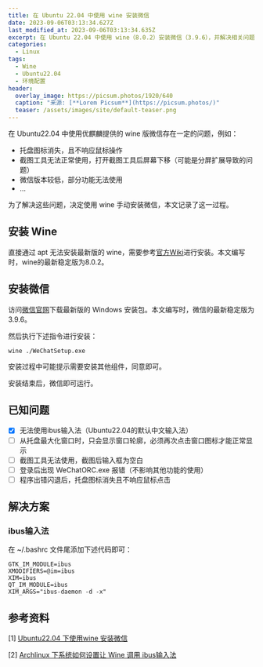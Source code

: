 ```yaml
---
title: 在 Ubuntu 22.04 中使用 wine 安装微信
date: 2023-09-06T03:13:34.627Z
last_modified_at: 2023-09-06T03:13:34.635Z
excerpt: 在 Ubuntu 22.04 中使用 wine（8.0.2）安装微信（3.9.6），并解决相关问题
categories:
  - Linux
tags:
  - Wine
  - Ubuntu22.04
  - 环境配置
header:
  overlay_image: https://picsum.photos/1920/640
  caption: "来源: [**Lorem Picsum**](https://picsum.photos/)"
  teaser: /assets/images/site/default-teaser.png
---
```

在 Ubuntu22.04 中使用优麒麟提供的 wine 版微信存在一定的问题，例如：
- 托盘图标消失，且不响应鼠标操作
- 截图工具无法正常使用，打开截图工具后屏幕下移（可能是分屏扩展导致的问题）
- 微信版本较低，部分功能无法使用
- ...

为了解决这些问题，决定使用 wine 手动安装微信，本文记录了这一过程。

## 安装 Wine
直接通过 apt 无法安装最新版的 wine，需要参考[官方Wiki](https://wiki.winehq.org/Ubuntu_zhcn)进行安装。本文编写时，wine的最新稳定版为8.0.2。

## 安装微信
访问[微信官网](https://pc.weixin.qq.com/)下载最新版的 Windows 安装包。本文编写时，微信的最新稳定版为3.9.6。

然后执行下述指令进行安装：
```shell
wine ./WeChatSetup.exe
```

安装过程中可能提示需要安装其他组件，同意即可。

安装结束后，微信即可运行。

## 已知问题
- [x] 无法使用ibus输入法（Ubuntu22.04的默认中文输入法）
- [ ] 从托盘最大化窗口时，只会显示窗口轮廓，必须再次点击窗口图标才能正常显示
- [ ] 截图工具无法使用，截图后输入框为空白
- [ ] 登录后出现 WeChatORC.exe 报错（不影响其他功能的使用）
- [ ] 程序出错闪退后，托盘图标消失且不响应鼠标点击

## 解决方案
### ibus输入法
在 ~/.bashrc 文件尾添加下述代码即可：
```shell
GTK_IM_MODULE=ibus
XMODIFIERS=@im=ibus
XIM=ibus
QT_IM_MODULE=ibus
XIM_ARGS="ibus-daemon -d -x"
```

## 参考资料
[1] [Ubuntu22.04 下使用wine 安装微信](https://juejin.cn/post/7159597506567864327)

[2] [Archlinux 下系统如何设置让 Wine 调用 ibus输入法](https://www.cnblogs.com/itxdm/p/wine.html)























